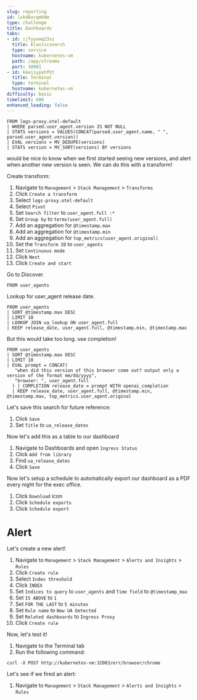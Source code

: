 ```yaml
---
slug: reporting
id: lxkd6xcqmk0m
type: challenge
title: Dashboards
tabs:
- id: ijfyyxmq23sz
  title: Elasticsearch
  type: service
  hostname: kubernetes-vm
  path: /app/streams
  port: 30001
- id: kkeiiypxhfht
  title: Terminal
  type: terminal
  hostname: kubernetes-vm
difficulty: basic
timelimit: 600
enhanced_loading: false
---
```


```
FROM logs-proxy.otel-default
| WHERE parsed.user_agent.version IS NOT NULL
| STATS versions = VALUES(CONCAT(parsed.user_agent.name, " ", parsed.user_agent.version))
| EVAL versions = MV_DEDUPE(versions)
| STATS version = MV_SORT(versions) BY versions
```

would be nice to know when we first started seeing new versions, and alert when another new version is seen.
We can do this with a transform!

Create transform:
1. Navigate to `Management` > `Stack Management` > `Transforms`
2. Click `Create a transform`
3. Select `logs-proxy.otel-default`
4. Select `Pivot`
5. Set `Search filter` to `user_agent.full :*`
5. Set `Group by` to `terms(user_agent.full)`
6. Add an aggregation for `@timestamp.max`
7. Add an aggregation for `@timestamp.min`
8. Add an aggregation for `top_metrics(user_agent.original)`
9. Set the `Transform ID` to `user_agents`
10. Set `Continuous mode`
11. Click `Next`
12. Click `Create and start`


Go to Discover.

```
FROM user_agents
```

Lookup for user_agent release date.

```
FROM user_agents
| SORT @timestamp.max DESC
| LIMIT 10
| LOOKUP JOIN ua_lookup ON user_agent.full
| KEEP release_date, user_agent.full, @timestamp.min, @timestamp.max
```

But this would take too long. use completion!

```
FROM user_agents
| SORT @timestamp.max DESC
| LIMIT 10
| EVAL prompt = CONCAT(
   "when did this version of this browser come out? output only a version of the format mm/dd/yyyy",
   "browser: ", user_agent.full
  ) | COMPLETION release_date = prompt WITH openai_completion
  | KEEP release_date, user_agent.full, @timestamp.min, @timestamp.max, top_metrics.user_agent.original
```

Let's save this search for future reference:

1. Click `Save`
2. Set `Title` to `ua_release_dates`

Now let's add this as a table to our dashboard

1. Navigate to Dashboards and open `Ingress Status`
2. Click `Add from library`
3. Find `ua_release_dates`
4. Click `Save`

Now let's setup a schedule to automatically export our dashboard as a PDF every night for the exec office.

1. Click `Download` icon
2. Click `Schedule exports`
3. Click `Schedule export`

# Alert

Let's create a new alert!

1. Navigate to `Management` > `Stack Management` > `Alerts and Insights` > `Rules`
2. Click `Create rule`
4. Select `Index threshold`
5. Click `INDEX`
6. Set `Indices to query` to `user_agents` and `Time field` to `@timestamp_max`
6. Set `IS ABOVE` to `1`
7. Set `FOR THE LAST` to `5 minutes`
8. Set `Rule name` to `New UA Detected`
9. Set `Related dashboards` to `Ingress Proxy`
10. Click `Create rule`

Now, let's test it!

1. Navigate to the Terminal tab
2. Run the following command:
```bash,run
curl -X POST http://kubernetes-vm:32003/err/browser/chrome
```

Let's see if we fired an alert:

1. Navigate to `Management` > `Stack Management` > `Alerts and Insights` > `Rules`